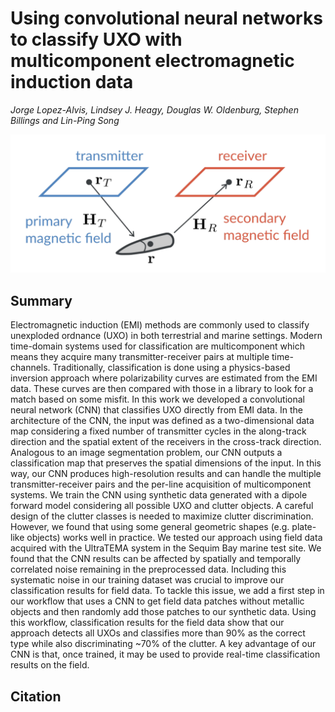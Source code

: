 # Using convolutional neural networks to classify UXO with multicomponent electromagnetic induction data

_Jorge Lopez-Alvis, Lindsey J. Heagy, Douglas W. Oldenburg, Stephen Billings and Lin-Ping Song_

![thumbnail](./abstract/thumbnail.png)

## Summary 

Electromagnetic induction (EMI) methods are commonly used to classify unexploded ordnance (UXO) in both terrestrial and marine settings. Modern time-domain systems used for classification are multicomponent which means they acquire many transmitter-receiver pairs at multiple time-channels. Traditionally, classification is done using a physics-based inversion approach where polarizability curves are estimated from the EMI data. These curves are then compared with those in a library to look for a match based on some misfit. In this work we developed a convolutional neural network (CNN) that classifies UXO directly from EMI data. In the architecture of the CNN, the input was defined as a two-dimensional data map considering a fixed number of transmitter cycles in the along-track direction and the spatial extent of the receivers in the cross-track direction. Analogous to an image segmentation problem, our CNN outputs a classification map that preserves the spatial dimensions of the input. In this way, our CNN produces high-resolution results and can handle the multiple transmitter-receiver pairs and the per-line acquisition of multicomponent systems. We train the CNN using synthetic data generated with a dipole forward model considering all possible UXO and clutter objects. A careful design of the clutter classes is needed to maximize clutter discrimination. However, we found that using some general geometric shapes (e.g. plate-like objects) works well in practice. We tested our approach using field data acquired with the UltraTEMA system in the Sequim Bay marine test site. We found that the CNN results can be affected by spatially and temporally correlated noise remaining in the preprocessed data. Including this systematic noise in our training dataset was crucial to improve our classification results for field data. To tackle this issue, we add a first step in our workflow that uses a CNN to get field data patches without metallic objects and then randomly add those patches to our synthetic data. Using this workflow, classification results for the field data show that our approach detects all UXOs and classifies more than 90% as the correct type while also discriminating ~70% of the clutter. A key advantage of our CNN is that, once trained, it may be used to provide real-time classification results on the field.

## Citation 

